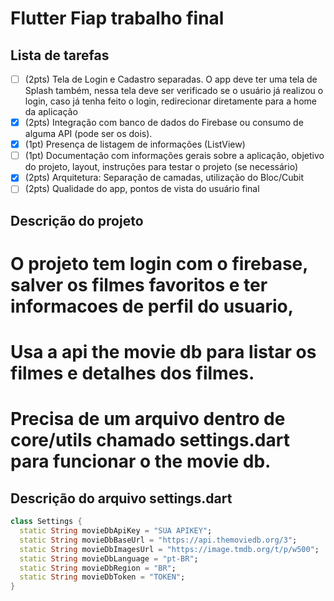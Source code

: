 # Flutter Fiap trabalho final

## Lista de tarefas
 - [ ] (2pts) Tela de Login e Cadastro separadas. O app deve ter uma tela de Splash também, nessa tela deve ser verificado se o usuário já realizou o login, caso já tenha feito o login, redirecionar diretamente para a home da aplicação
 - [x] (2pts) Integração com banco de dados do Firebase ou consumo de alguma API (pode ser os dois).
 - [x] (1pt) Presença de listagem de informações (ListView)
 - [ ] (1pt) Documentação com informações gerais sobre a aplicação, objetivo do projeto, layout, instruções para testar o projeto (se necessário)
 - [x] (2pts) Arquitetura: Separação de camadas, utilização do Bloc/Cubit
 - [ ] (2pts) Qualidade do app, pontos de vista do usuário final

## Descrição do projeto
# O projeto tem login com o firebase, salver os filmes favoritos e ter informacoes de perfil do usuario,
# Usa a api the movie db para listar os filmes e detalhes dos filmes.
# Precisa de um arquivo dentro de core/utils chamado settings.dart para funcionar o the movie db.

## Descrição do arquivo settings.dart

```dart
class Settings {
  static String movieDbApiKey = "SUA APIKEY";
  static String movieDbBaseUrl = "https://api.themoviedb.org/3";
  static String movieDbImagesUrl = "https://image.tmdb.org/t/p/w500";
  static String movieDbLanguage = "pt-BR";
  static String movieDbRegion = "BR";
  static String movieDbToken = "TOKEN";
}
```

